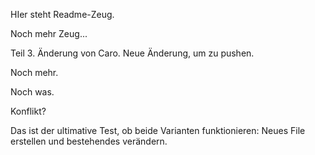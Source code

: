 HIer steht Readme-Zeug.

Noch mehr Zeug...

Teil 3. Änderung von Caro. Neue Änderung, um zu pushen.

Noch mehr.

Noch was.

Konflikt?

Das ist der ultimative Test, ob beide Varianten funktionieren: Neues File erstellen und bestehendes verändern.